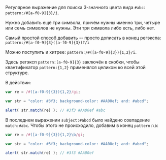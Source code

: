 Регулярное выражение для поиска 3-значного цвета вида `#abc`: `pattern:/#[a-f0-9]{3}/i`.

Нужно добавить ещё три символа, причём нужны именно три, четыре или семь символов не нужны. Эти три символа либо есть, либо нет.

Самый простой способ добавить -- просто дописать в конец регэкспа: `pattern:/#[a-f0-9]{3}([a-f0-9]{3})?/i`

Можно поступить и хитрее: `pattern:/#([a-f0-9]{3}){1,2}/i`.

Здесь регэксп `pattern:[a-f0-9]{3}` заключён в скобки, чтобы квантификатор `pattern:{1,2}` применялся целиком ко всей этой структуре.

В действии:
```js run
var re = /#([a-f0-9]{3}){1,2}/gi;

var str = "color: #3f3; background-color: #AA00ef; and: #abcd";

alert( str.match(re) ); // #3f3 #AA00ef #abc
```

В последнем выражении `subject:#abcd` было найдено совпадение `match:#abc`. Чтобы этого не происходило, добавим в конец `pattern:\b`:

```js run
var re = /#([a-f0-9]{3}){1,2}\b/gi;

var str = "color: #3f3; background-color: #AA00ef; and: #abcd";

alert( str.match(re) ); // #3f3 #AA00ef
```

